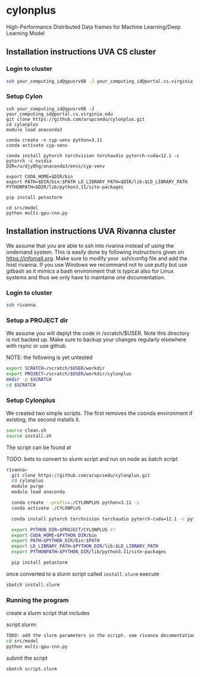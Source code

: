 # cylonplus
High-Performance Distributed Data frames for Machine Learning/Deep Learning Model

## Installation instructions UVA CS cluster

### Login to cluster

```bash
ssh your_computing_id@gpusrv08 -J your_computing_id@portal.cs.virginia.edu
```

### Setup Cylon

```
ssh your_computing_id@gpusrv08 -J your_computing_id@portal.cs.virginia.edu
git clone https://github.com/arupcsedu/cylonplus.git
cd cylonplus
module load anaconda3

conda create -n cyp-venv python=3.11
conda activate cyp-venv

conda install pytorch torchvision torchaudio pytorch-cuda=12.1 -c pytorch -c nvidia
DIR=/u/djy8hg/anaconda3/envs/cyp-venv 

export CUDA_HOME=$DIR/bin
export PATH=$DIR/bin:$PATH LD_LIBRARY_PATH=$DIR/lib:$LD_LIBRARY_PATH PYTHONPATH=$DIR/lib/python3.11/site-packages 

pip install petastorm

cd src/model
python multi-gpu-cnn.py

```


## Installation instructions UVA Rivanna cluster

We assume that you are able to ssh into rivanna instead of using the ondemand system. This is easily done by following instructions given on <https://infomall.org>. Make sure to modify your .ssh/config file and add the host rivanna.
If you use Windows we recommand not to use putty but use gitbash as it mimics a bash environment that is typical also for Linux systems and thus we only have to maintaine one documentation.

### Login to cluster

```bash
ssh rivanna
```

### Setup a PROJECT dir

We assume you will deplyt the code in /scratch/$USER. Note this directory is not backed up. Make sure to backup your changes regularly elsewhere with rsync or use github.

NOTE: the following is yet untested

```bash
export SCRATCH=/scratch/$USER/workdir
export PROJECT=/scratch/$USER/workdir/cylonplus
mkdir -p $SCRATCH
cd $SCRATCH
```

### Setup Cylonplus

We created two simple scripts. The first removes the coonda environment if existing, the second installs it.

```bash
source clean.sh
source install.sh
```

The script can be found at







TODO: bets to convert to slurm script and run on node as batch script

```bash
rivanna>
  git clone https://github.com/arupcsedu/cylonplus.git
  cd cylonplus
  module purge
  module load anaconda

  conda create --prefix=./CYLONPLUS python=3.11 -y
  conda activate ./CYLONPLUS

  conda install pytorch torchvision torchaudio pytorch-cuda=12.1 -c pytorch -c nvidia -y

  export PYTHON_DIR=$PROJECT/CYLONPLUS #?
  export CUDA_HOME=$PYTHON_DIR/bin 
  export PATH=$PYTHON_DIR/bin:$PATH
  export LD_LIBRARY_PATH=$PYTHON_DIR/lib:$LD_LIBRARY_PATH
  export PYTHONPATH=$PYTHON_DIR/lib/python3.11/site-packages 

  pip install petastorm
```

once converted to a slurm script called `install.slurm` execute

```bash
sbatch install.slurm
```

### Running the program

create a slurm script that includes 

script.slurm:

```bash
TODO: add the slurm parameters in the script. see rivanna documentation
cd src/model
python multi-gpu-cnn.py
```

submit the script

```bash
sbatch script.slurm
```
